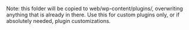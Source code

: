 Note: this folder will be copied to web/wp-content/plugins/, overwriting anything that is already in there.
Use this for custom plugins only, or if absolutely needed, plugin customizations.
